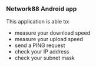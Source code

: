 ### Network88 Android app
This application is able to:
- measure your download speed
- measure your upload speed
- send a PING request
- check your IP address
- check your subnet mask
